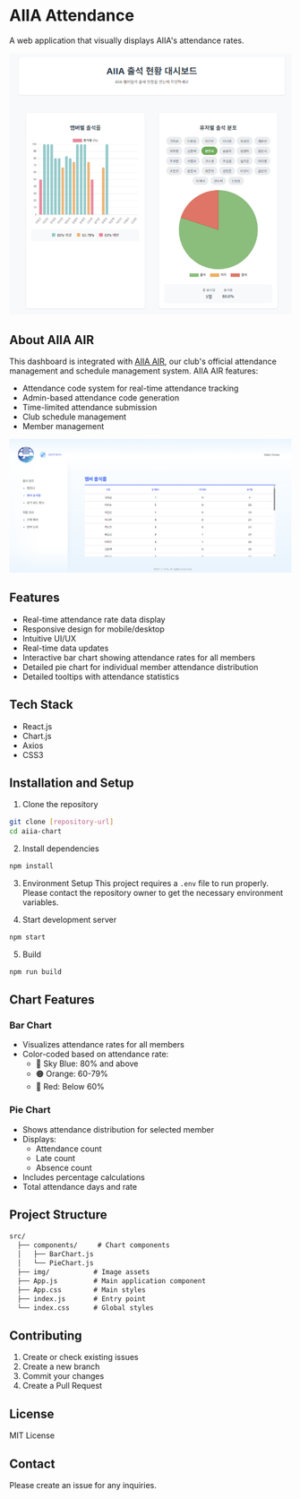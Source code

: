 # AIIA Attendance

A web application that visually displays AIIA's attendance rates.

![Dashboard Preview](src/img/aiia.png)

## About AIIA AIR

This dashboard is integrated with [AIIA AIR](https://new.aiia-gcu.com), our club's official attendance management and schedule management system. AIIA AIR features:

- Attendance code system for real-time attendance tracking
- Admin-based attendance code generation
- Time-limited attendance submission
- Club schedule management
- Member management

![AIIA AIR Attendance Page](src/img/aiia-air.png)

## Features

- Real-time attendance rate data display
- Responsive design for mobile/desktop
- Intuitive UI/UX
- Real-time data updates
- Interactive bar chart showing attendance rates for all members
- Detailed pie chart for individual member attendance distribution
- Detailed tooltips with attendance statistics

## Tech Stack

- React.js
- Chart.js
- Axios
- CSS3

## Installation and Setup

1. Clone the repository
```bash
git clone [repository-url]
cd aiia-chart
```

2. Install dependencies
```bash
npm install
```

3. Environment Setup
This project requires a `.env` file to run properly. Please contact the repository owner to get the necessary environment variables.

4. Start development server
```bash
npm start
```

5. Build
```bash
npm run build
```

## Chart Features

### Bar Chart
- Visualizes attendance rates for all members
- Color-coded based on attendance rate:
  - 🔵 Sky Blue: 80% and above
  - 🟠 Orange: 60-79%
  - 🔴 Red: Below 60%

### Pie Chart
- Shows attendance distribution for selected member
- Displays:
  - Attendance count
  - Late count
  - Absence count
- Includes percentage calculations
- Total attendance days and rate

## Project Structure

```
src/
  ├── components/     # Chart components
  │   ├── BarChart.js
  │   └── PieChart.js
  ├── img/           # Image assets
  ├── App.js         # Main application component
  ├── App.css        # Main styles
  ├── index.js       # Entry point
  └── index.css      # Global styles
```

## Contributing

1. Create or check existing issues
2. Create a new branch
3. Commit your changes
4. Create a Pull Request

## License

MIT License

## Contact

Please create an issue for any inquiries.
